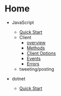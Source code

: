 # Home

- JavaScript
  - [Quick Start](pages/Javascript/QuickStart.md)
  - Client
    - [overview](pages/Javascript/client/overview.md)
    - [Methods](pages/Javascript/methods.md)
    - [Client Options](pages/Javascript/ClientOptions.md)
    - [Events](pages/Javascript/Events.md)
    - [Errors](pages/Javascript/errors.md)
  - tweeting/posting
  
- dotnet
  - [Quick Start](pages/dotnet/QuickStart.md)
